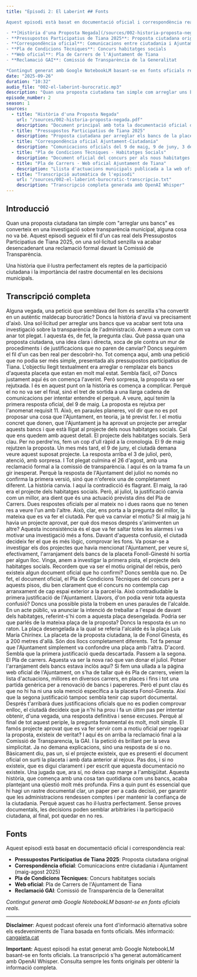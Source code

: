 ```yaml
---
title: "Episodi 2: El Laberint ## Fonts

Aquest episodi està basat en documentació oficial i correspondència real:

- **[Història d'una Proposta Negada](/sources/002-historia-proposta-negada.pdf)**: Document principal amb tota la documentació del cas
- **Pressupostos Participatius de Tiana 2025**: Proposta ciutadana original
- **Correspondència oficial**: Comunicacions entre ciutadania i Ajuntament (maig-agost 2025)
- **Pla de Condicions Tècniques**: Concurs habitatges socials
- **Web oficial**: Pla de Carrers de l'Ajuntament de Tiana
- **Reclamació GAI**: Comissió de Transparència de la Generalitat

*Contingut generat amb Google NotebookLM basant-se en fonts oficials reals.*- Quan Arreglar uns Bancs es Converteix en una Investigació"
date: "2025-09-26"
duration: "10:32"
audio_file: "002-el-laberint-burocratic.mp3"
description: "Quan una proposta ciutadana tan simple com arreglar uns bancs acaba convertint-se en una investigació sobre transparència municipal. Una història que il·lustra com les contradiccions administratives poden minar la confiança en la participació ciutadana."
episode_number: 2
season: 1
sources:
  - title: "Història d'una Proposta Negada"
    url: "/sources/002-historia-proposta-negada.pdf"
    description: "Document principal amb tota la documentació oficial del cas: proposta original, correspondència municipal i reclamació GAI"
  - title: "Pressupostos Participatius de Tiana 2025"
    description: "Proposta ciutadana per arreglar els bancs de la placeta Fonoll-Ginestó"
  - title: "Correspondència oficial Ajuntament-Ciutadania"
    description: "Comunicacions oficials del 9 de maig, 9 de juny, 3 de juliol i 26 d'agost de 2025"
  - title: "Pla de Condicions Tècniques - Habitatges Socials"
    description: "Document oficial del concurs per als nous habitatges socials"
  - title: "Pla de Carrers - Web oficial Ajuntament de Tiana"
    description: "Llista d'actuacions municipals publicada a la web oficial"
  - title: "Transcripció automàtica de l'episodi"
    url: "/sources/002-el-laberint-burocratic-transcripcio.txt"
    description: "Transcripció completa generada amb OpenAI Whisper"
---
```


## Introducció

Quan una proposta ciutadana tan simple com "arreglar uns bancs" es converteix en una investigació sobre transparència municipal, alguna cosa no va bé. Aquest episodi segueix el fil d'un cas real dels Pressupostos Participatius de Tiana 2025, on una sol·licitud senzilla va acabar desencadenant una reclamació formal davant la Comissió de Transparència.

Una història que il·lustra perfectament els reptes de la participació ciutadana i la importància del rastre documental en les decisions municipals.

## Transcripció completa

Alguna vegada, una petició que semblava del llom és senzilla s'ha convertit en un autèntic maldecap burocràtic? Doncs la història d'avui va precisament d'això. Una sol·licitud per arreglar uns bancs que va acabar sent tota una investigació sobre la transparència de l'administració. Anem a veure com va anar tot plegat. I aquesta és, de fet, la pregunta clau. Què passa quan una proposta ciutadana, una idea clara i directa, xoca de ple contra un mur de procediments i de justificacions que no paren de canviar? Doncs seguirem el fil d'un cas ben real per descobrir-ho. Tot comença aquí, amb una petició que no podia ser més simple, presentada als pressupostos participatius de Tiana. L'objectiu llegit textualment era arreglar o remplazar els bancs d'aquesta placeta que estan en molt mal estat. Sembla fàcil, oi? Doncs justament aquí és on comença l'averint. Però sorpresa, la proposta va ser rejutxada. I és en aquest punt on la història es comença a complicar. Perquè el no no va ser el final, sinó el tret de sortida a una llarga cadena de comunicacions per intentar entendre el perquè. A veure, aquí tenim la primera resposta oficial, del 9 de maig. La proposta es rejutxa per l'anomenat requisit 11. Això, en paraules planeres, vol dir que no es pot proposar una cosa que l'Ajuntament, en teoria, ja té previst fer. I el motiu concret que donen, que l'Ajuntament ja ha aprovat un projecte per arreglar aquests bancs i que està lligat al projecte dels nous habitatges socials. Cal que ens quedem amb aquest detall. El projecte dels habitatges socials. Serà clau. Per no perdre'ns, fem un cop d'ull ràpid a la cronologia. El 9 de maig rejutzen la proposta. Un mes més tard, el 9 de juny, el ciutadà demana veure aquest suposat projecte. La resposta arriba el 3 de juliol, però, atenció, amb sorpresa. I Tot plegat culmina el 26 d'agost, amb una reclamació formal a la comissió de transparència. I aquí és on la trama fa un gir inesperat. Perquè la resposta de l'Ajuntament del juliol no només no confirma la primera versió, sinó que n'ofereix una de completament diferent. La història canvia. I aquí la contradicció és flagrant. El maig, la raó era el projecte dels habitatges socials. Però, al juliol, la justificació canvia com un millor, ara dient que és una actuació prevista dins del Pla de Carrers. Dues respostes oficials per al mateix no i dues raons que no tenen res a veure l'un amb l'altre. Això, clar, ens porta a la pregunta del millor, la mateixa que es va fer el ciutadà. Per què va canviar el motiu? Si al maig ja hi havia un projecte aprovat, per què dos mesos després s'animventen un altre? Aquesta inconsistència és el que va fer saltar totes les alarmes i va motivar una investigació més a fons. Davant d'aquesta confusió, el ciutadà decideix fer el que és més lògic, comprovar les fons. Va posar-se a investigar els dos projectes que havia mencionat l'Ajuntament, per veure si, efectivament, l'arranjament dels bancs de la placeta Fonoll-Ginesté hi sortia per algun lloc. Vinga, anem a investigar la primera pista, el projecte dels habitatges socials. Recordem que va ser el motiu original del rebús, però existeix algun document oficial que ho confirmi? Doncs sembla que no. De fet, el document oficial, el Pla de Condicions Tècniques del concurs per a aquests pisos, diu ben clarament que el concurs no contempla cap arranxament de cap espai exterior a la parcel·la. Això contradiudable la primera justificació de l'Ajuntament. Llavors, d'on podia venir tota aquesta confusió? Doncs una possible pista la trobem en unes paraules de l'alcalde. En un acte públic, va anunciar la intenció de treballar a l'espai de davant dels habitatges, referint-s'hi com a aquesta plaça desengelada. Podria ser que parlés de la mateixa plaça de la proposta? Doncs la resposta és un no raton. La plaça desengelada a la qual se referia l'alcalde és la plaça Luis María Chirínex. La placeta de la proposta ciutadana, la de Fonol Ginesta, és a 200 metres d'allà. Són dos llocs completament diferents. Tot fa pensar que l'Ajuntament simplement va confondre una plaça amb l'altra. D'acord. Sembla que la primera justificació queda descartada. Passem a la segona. El Pla de carrers. Aquesta va ser la nova raó que van donar el juliol. Potser l'arranjament dels bancs estava inclòs aquí? Si fem una ullada a la pàgina web oficial de l'Ajuntament, on s'ha de tallar què és Pla de carrers, veiem la lista d'actuacions, millores en diversos carrers, en places i fins i tot una partida genèrica per a renovació de bancs i papereres. Però el punt clau és que no hi ha ni una sola menció específica a la placeta Fonol-Ginesta. Així que la segona justificació tampoc sembla tenir cap suport documental. Després t'arribarà dues justificacions oficials que no es podien comprovar enlloc, el ciutadà decideix que ja n'hi ha prou i fa un últim pas per intentar obtenir, d'una vegada, una resposta definitiva i sense excuses. Perquè al final de tot aquest periple, la pregunta fonamental és molt, molt simple. El famós projecte aprovat que es va fer servir com a motiu oficial per rogeixar la proposta, existeix de veritat? I aquí és on arriba la reclamació final a la Comissió de Transparencia, la GAI. I la petició és brillant per la seva simplicitat. Ja no demana explicacions, sinó una resposta de sí o no. Bàsicament diu, pas un, si el projecte existeix, que es presenti el document oficial on surti la placeta i amb data anterior al rejoux. Pas dos, i si no existeix, que es digui clarament i per escrit que aquesta documentació no existeix. Una jugada que, ara sí, no deixa cap marge a l'ambigüitat. Aquesta història, que comença amb una cosa tan quotidiana com uns bancs, acaba plantejant una qüestió molt més profunda. Fins a quin punt és essencial que hi hagi un rastre documental clar, un paper per a cada decisió, per garantir que les administracions rendessen comptes i per mantenir la confiança de la ciutadania. Perquè aquest cas ho il·lustra perfectament. Sense proves documentals, les decisions poden semblar arbitràries i la participació ciutadana, al final, pot quedar en no res.

## Fonts

Aquest episodi està basat en documentació oficial i correspondència real:

- **Pressupostos Participatius de Tiana 2025**: Proposta ciutadana original
- **Correspondència oficial**: Comunicacions entre ciutadania i Ajuntament (maig-agost 2025)
- **Pla de Condicions Tècniques**: Concurs habitatges socials
- **Web oficial**: Pla de Carrers de l'Ajuntament de Tiana
- **Reclamació GAI**: Comissió de Transparència de la Generalitat

_Contingut generat amb Google NotebookLM basant-se en fonts oficials reals._

---

**Disclaimer**: Aquest podcast ofereix una font d'informació alternativa sobre els esdeveniments de Tiana basada en fonts oficials. Més informació: [cangaieta.cat](https://cangaieta.cat)

**Important:** Aquest episodi ha estat generat amb Google NotebookLM basant-se en fonts oficials. La transcripció s'ha generat automàticament amb OpenAI Whisper. Consulta sempre les fonts originals per obtenir la informació completa.
